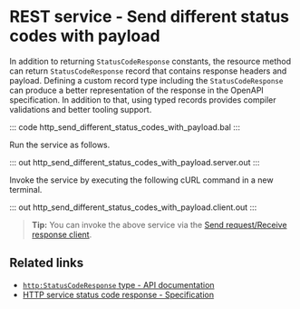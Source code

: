 # REST service - Send different status codes with payload

In addition to returning `StatusCodeResponse` constants, the resource method can return `StatusCodeResponse` record that contains response headers and payload. Defining a custom record type including the `StatusCodeResponse` can produce a better representation of the response in the OpenAPI specification. In addition to that, using typed records provides compiler validations and better tooling support.

::: code http_send_different_status_codes_with_payload.bal :::

Run the service as follows.

::: out http_send_different_status_codes_with_payload.server.out :::

Invoke the service by executing the following cURL command in a new terminal.

::: out http_send_different_status_codes_with_payload.client.out :::

>**Tip:** You can invoke the above service via the [Send request/Receive response client](/learn/by-example/http-client-send-request-receive-response/).

## Related links
- [`http:StatusCodeResponse` type - API documentation](https://lib.ballerina.io/ballerina/http/latest/types#StatusCodeResponse)
- [HTTP service status code response - Specification](/spec/http/#2351-status-code-response)
